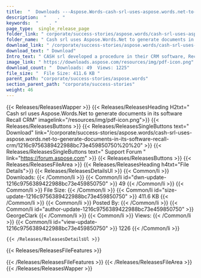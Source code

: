 ```yaml
---
title:  "  Downloads ---Aspose.Words-cash-srl-uses-aspose.words.net-to-generate-documents-in-its-software-recall-crm . " 
description:  "    . " 
keywords:  "    . " 
page_type:  single_release_page
folder_link: " corporate/success-stories/aspose.words/cash-srl-uses-aspose.words.net-to-generate-documents-in-its-software-recall-crm/"
folder_name: " Cash srl uses Aspose.Words.Net to generate documents in its software Recall CRM"
download_link: " /corporate/success-stories/aspose.words/cash-srl-uses-aspose.words.net-to-generate-documents-in-its-software-recall-crm/1216c9756389422988bc73e459850750"
download_text: " Download"
Intro_text: " CASH srl developed a procedure in their CRM software, Recall CRM, that used Micr..."
image_link: " https://downloads.aspose.com/resources/img/pdf-icon.png"
download_count: "  Downloads: 49  Views: 1225"
file_size: "  File Size: 411.6 KB "
parent_path: "corporate/success-stories/aspose.words"
section_parent_path: "corporate/success-stories"
weight: 46 
---
```


{{< Releases/ReleasesWapper >}}
  {{< Releases/ReleasesHeading H2txt=" Cash srl uses Aspose.Words.Net to generate documents in its software Recall CRM" imagelink="/resources/img/pdf-icon.png">}}
  {{< Releases/ReleasesButtons >}}
    {{< Releases/ReleasesSingleButtons text=" Download" link="/corporate/success-stories/aspose.words/cash-srl-uses-aspose.words.net-to-generate-documents-in-its-software-recall-crm/1216c9756389422988bc73e459850750%20%20" >}}
    {{< Releases/ReleasesSingleButtons text=" Support Forum " link="https://forum.aspose.com" >}}
  {{< Releases/ReleasesButtons >}}
  {{< Releases/ReleasesFileArea >}}
    {{< Releases/ReleasesHeading h4txt="File Details">}}
    {{< Releases/ReleasesDetailsUl >}}
            {{< Common/li  >}} Downloads: {{< /Common/li >}} 
      {{< Common/li id="dwn-update-1216c9756389422988bc73e459850750" >}} 49 {{< /Common/li >}} 
      {{< Common/li  >}} File Size: {{< /Common/li >}} 
      {{< Common/li id="size-update-1216c9756389422988bc73e459850750" >}} 411.6 KB {{< /Common/li >}} 
      {{< Common/li  >}} Posted By: {{< /Common/li >}} 
      {{< Common/li id="author-update-1216c9756389422988bc73e459850750" >}} GeorgeClark {{< /Common/li >}} 
      {{< Common/li  >}} Views: {{< /Common/li >}} 
      {{< Common/li id="view-update-1216c9756389422988bc73e459850750" >}} 1226 {{< /Common/li >}} 

    {{< /Releases/ReleasesDetailsUl >}}

  {{< Releases/ReleasesFileFeatures >}}
      
  {{< /Releases/ReleasesFileFeatures >}}
 {{< /Releases/ReleasesFileArea >}}
{{< /Releases/ReleasesWapper >}}


